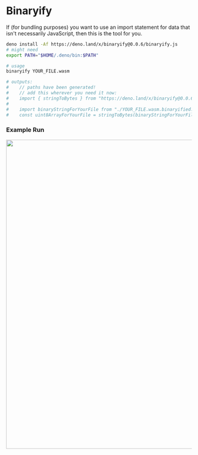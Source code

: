 # Binaryify

If (for bundling purposes) you want to use an import statement for data that isn't necessarily JavaScript, then this is the tool for you.

```sh
deno install -Af https://deno.land/x/binaryify@0.0.6/binaryify.js
# might need
export PATH="$HOME/.deno/bin:$PATH"

# usage
binaryify YOUR_FILE.wasm

# outputs:
#    // paths have been generated!
#    // add this wherever you need it now:
#    import { stringToBytes } from "https://deno.land/x/binaryify@0.0.6/tools.js"
#
#    import binaryStringForYourFile from "./YOUR_FILE.wasm.binaryified.js"
#    const uint8ArrayForYourFile = stringToBytes(binaryStringForYourFile)
```

### Example Run 

<img width="839" src="https://user-images.githubusercontent.com/17692058/215970396-87775193-7657-4794-a4ba-2feafe62ec3c.png">
